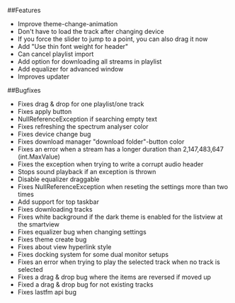 ##Features

- Improve theme-change-animation
- Don't have to load the track after changing device
- If you force the slider to jump to a point, you can also drag it now
- Add "Use thin font weight for header"
- Can cancel playlist import
- Add option for downloading all streams in playlist
- Add equalizer for advanced window
- Improves updater


##Bugfixes
- Fixes drag & drop for one playlist/one track
- Fixes apply button
- NullReferenceException if searching empty text
- Fixes refreshing the spectrum analyser color
- Fixes device change bug
- Fixes download manager "download folder"-button color
- Fixes an error when a stream has a longer duration than 2,147,483,647 (int.MaxValue)
- Fixes the exception when trying to write a corrupt audio header
- Stops sound playback if an exception is thrown
- Disable equalizer draggable
- Fixes NullReferenceException when reseting the settings more than two times
- Add support for top taskbar
- Fixes downloading tracks
- Fixes white background if the dark theme is enabled for the listview at the smartview
- Fixes equalizer bug when changing settings
- Fixes theme create bug
- Fixes about view hyperlink style
- Fixes docking system for some dual monitor setups
- Fixes an error when trying to play the selected track when no track is selected
- Fixes a drag & drop bug where the items are reversed if moved up
- Fixed a drag & drop bug for not existing tracks
- Fixes lastfm api bug